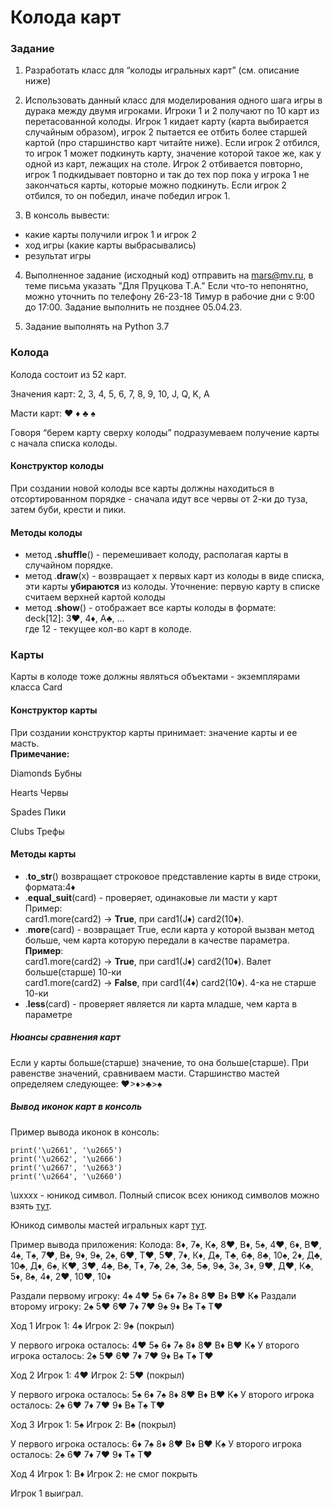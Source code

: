 # Колода карт


### Задание

1) Разработать класс для “колоды игральных карт” (см. описание ниже)

2) Использовать данный класс для моделирования одного шага игры в дурака между двумя игроками.
Игроки 1 и 2 получают по 10 карт из перетасованной колоды.
Игрок 1 кидает карту (карта выбирается случайным образом), игрок 2 пытается ее отбить более старшей картой (про старшинство карт читайте ниже).
Если игрок 2 отбился, то игрок 1 может подкинуть карту, значение которой такое же, как у одной из карт, лежащих на столе.
Игрок 2 отбивается повторно, игрок 1 подкидывает повторно и так до тех пор пока у игрока 1 не закончаться карты, которые можно подкинуть.
Если игрок 2 отбился, то он победил, иначе победил игрок 1.

3) В консоль вывести:
- какие карты получили игрок 1 и игрок 2
- ход игры (какие карты выбрасывались)
- результат игры

4) Выполненное задание (исходный код) отправить на mars@mv.ru, в теме письма указать "Для Пруцкова Т.А."
Если что-то непонятно, можно уточнить по телефону 26-23-18 Тимур в рабочие дни с 9:00 до 17:00.
Задание выполнить не позднее 05.04.23.

5) Задание выполнять на Python 3.7

### Колода

Колода состоит из 52 карт.

Значения карт: 2, 3, 4, 5, 6, 7, 8, 9, 10, J, Q, K, A

Масти карт: ♥ ♦ ♣ ♠

Говоря “берем карту сверху колоды” подразумеваем получение карты с начала списка колоды.


#### Конструктор колоды

При создании новой колоды все карты должны находиться в отсортированном порядке - сначала идут все червы от 2-ки до туза, затем буби, крести и пики.


#### Методы колоды

*   метод **.shuffle**() - перемешивает колоду, располагая карты в случайном порядке.
*   метод .**draw**(x) - возвращает x первых карт из колоды в виде списка, эти карты **убираются** из колоды.
Уточнение: первую карту в списке считаем верхней картой колоды
*   метод .**show**() - отображает все карты колоды в формате: \
deck[12]: 3♥, 4♦, A♣, … \
где 12 - текущее кол-во карт в колоде.


### Карты

Карты в колоде тоже должны являться объектами - экземплярами класса Card


#### Конструктор карты

При создании конструктор карты принимает: значение карты и ее масть. \
**Примечание:**

Diamonds    Бубны

Hearts	    Червы

Spades	    Пики

Clubs       Трефы


#### Методы карты

*   .**to_str**() возвращает строковое представление карты в виде строки, формата:4♦
*   .**equal_suit**(card) - проверяет, одинаковые ли масти у карт \
Пример: \
card1.more(card2) → **True**, при card1(J♦) card2(10♦). 
*   .**more**(card) - возвращает True, если карта у которой вызван метод больше, чем карта которую передали в качестве параметра. \
**Пример**:  \
card1.more(card2) → **True**, при card1(J♦) card2(10♦). Валет больше(старше) 10-ки \
card1.more(card2) → **False**, при card1(4♦) card2(10♦). 4-ка не старше 10-ки
*   .**less**(card) - проверяет является ли карта младше, чем карта в параметре 


##### Нюансы сравнения карт

Если у карты больше(старше) значение, то она больше(старше). При равенстве значений, сравниваем масти. Старшинство мастей определяем следующее: ♥>♦>♣>♠


##### Вывод иконок карт в консоль

Пример вывода иконок в консоль:


```
print('\u2661', '\u2665')
print('\u2662', '\u2666')
print('\u2667', '\u2663')
print('\u2664', '\u2660')
```


\uxxxx - юникод символ. Полный список всех юникод символов можно взять [тут](https://unicode-table.com/ru/#basic-latin).

Юникод символы мастей игральных карт [тут](https://unicode-table.com/ru/search/?q=%D0%BC%D0%B0%D1%81%D1%82%D0%B8).


Пример вывода приложения:
Колода:
8♦, 7♠, К♠, 8♥, В♦, 5♠, 4♥, 6♦, В♥, 4♠, Т♠, 7♥, В♠, 9♦, 9♠, 2♠, 6♥, Т♥, 5♥, 7♦, К♦, Д♠, Т♣, 6♣, 8♣, 10♠, 2♦, Д♣, 10♣, Д♦, 6♠, К♥, 3♥, 4♣, В♣, Т♦, 7♣, 2♣, 3♣, 5♣, 9♣, 3♠, 3♦, 9♥, Д♥, К♣, 5♦, 8♠, 4♦, 2♥, 10♥, 10♦

Раздали первому игроку: 4♠ 4♥ 5♠ 6♦ 7♠ 8♦ 8♥ В♦ В♥ К♠
Раздали второму игроку: 2♠ 5♥ 6♥ 7♦ 7♥ 9♠ 9♦ В♠ Т♠ Т♥

Ход 1
Игрок 1: 4♠
Игрок 2: 9♠ (покрыл)

У первого игрока осталось: 4♥ 5♠ 6♦ 7♠ 8♦ 8♥ В♦ В♥ К♠
У второго игрока осталось: 2♠ 5♥ 6♥ 7♦ 7♥ 9♦ В♠ Т♠ Т♥

Ход 2
Игрок 1: 4♥
Игрок 2: 5♥ (покрыл)

У первого игрока осталось: 5♠ 6♦ 7♠ 8♦ 8♥ В♦ В♥ К♠
У второго игрока осталось: 2♠ 6♥ 7♦ 7♥ 9♦ В♠ Т♠ Т♥

Ход 3
Игрок 1: 5♠
Игрок 2: В♠ (покрыл)

У первого игрока осталось: 6♦ 7♠ 8♦ 8♥ В♦ В♥ К♠
У второго игрока осталось: 2♠ 6♥ 7♦ 7♥ 9♦ Т♠ Т♥

Ход 4
Игрок 1: В♦
Игрок 2: не смог покрыть

Игрок 1 выиграл.
